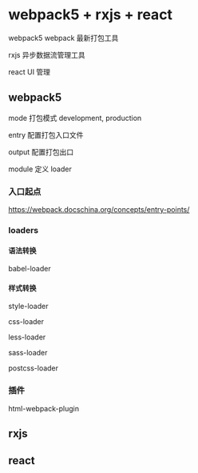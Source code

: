 # webpack5 + rxjs + react

webpack5 webpack 最新打包工具

rxjs 异步数据流管理工具

react UI 管理

## webpack5

mode 打包模式 development, production

entry 配置打包入口文件

output 配置打包出口

module 定义 loader

### 入口起点

https://webpack.docschina.org/concepts/entry-points/

### loaders

#### 语法转换

babel-loader

#### 样式转换

style-loader

css-loader

less-loader

sass-loader

postcss-loader

### 插件

html-webpack-plugin

## rxjs

## react
